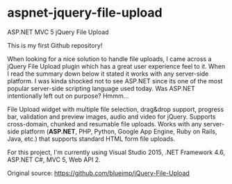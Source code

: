 # aspnet-jquery-file-upload
ASP.NET MVC 5 jQuery File Upload

This is my first Github repository!

When looking for a nice solution to handle file uploads, I came across a jQuery File Upload plugin which has a great user experience feel to it. When I read the summary down below it stated it works with any server-side platform. I was kinda shocked not to see ASP.NET since its one of the most popular server-side scripting language used today. Was ASP.NET intentionally left out on purpose? Hmmm...

File Upload widget with multiple file selection, drag&drop support, progress bar, validation and preview images, audio and video for jQuery. Supports cross-domain, chunked and resumable file uploads. Works with any server-side platform (**ASP.NET**, PHP, Python, Google App Engine, Ruby on Rails, Java, etc.) that supports standard HTML form file uploads.

For this project, I'm currently using Visual Studio 2015, .NET Framework 4.6, ASP.NET C#, MVC 5, Web API 2.

Original source: https://github.com/blueimp/jQuery-File-Upload
